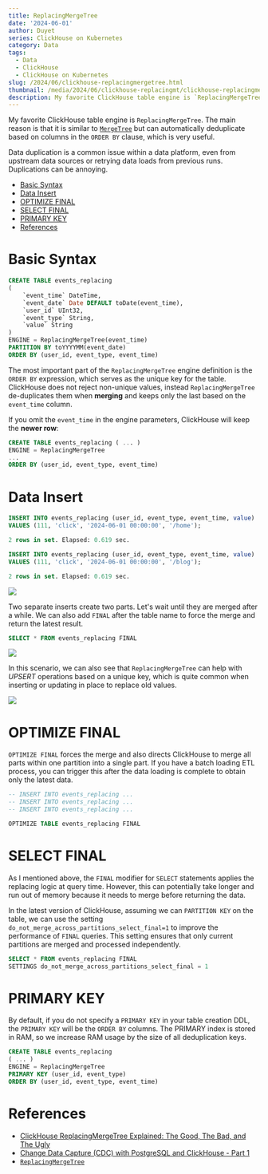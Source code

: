 ```yaml
---
title: ReplacingMergeTree
date: '2024-06-01'
author: Duyet
series: ClickHouse on Kubernetes
category: Data
tags:
  - Data
  - ClickHouse
  - ClickHouse on Kubernetes
slug: /2024/06/clickhouse-replacingmergetree.html
thumbnail: /media/2024/06/clickhouse-replacingmt/clickhouse-replacingmergetree-illustration.png
description: My favorite ClickHouse table engine is `ReplacingMergeTree`. The main reason is that it is similar to `MergeTree` but can automatically deduplicate based on columns in the `ORDER BY` clause, which is very useful.
---
```


My favorite ClickHouse table engine is `ReplacingMergeTree`. The main reason is that it is similar to [`MergeTree`](/2024/05/clickhouse-mergetree.html) but can automatically deduplicate based on columns in the `ORDER BY` clause, which is very useful.

Data duplication is a common issue within a data platform, even from upstream data sources or retrying data loads from previous runs. Duplications can be annoying.

- [Basic Syntax](#basic-syntax)
- [Data Insert](#data-insert)
- [OPTIMIZE FINAL](#optimize-final)
- [SELECT FINAL](#select-final)
- [PRIMARY KEY](#primary-key)
- [References](#references)

# Basic Syntax

```sql
CREATE TABLE events_replacing
(
    `event_time` DateTime,
    `event_date` Date DEFAULT toDate(event_time),
    `user_id` UInt32,
    `event_type` String,
    `value` String
)
ENGINE = ReplacingMergeTree(event_time)
PARTITION BY toYYYYMM(event_date)
ORDER BY (user_id, event_type, event_time)
```

The most important part of the `ReplacingMergeTree` engine definition is the `ORDER BY` expression, which serves as the unique key for the table. ClickHouse does not reject non-unique values, instead `ReplacingMergeTree` de-duplicates them when **merging** and keeps only the last based on the `event_time` column.

If you omit the `event_time` in the engine parameters, ClickHouse will keep the **newer row**:

```sql
CREATE TABLE events_replacing ( ... )
ENGINE = ReplacingMergeTree
...
ORDER BY (user_id, event_type, event_time)
```

# Data Insert

```sql
INSERT INTO events_replacing (user_id, event_type, event_time, value)
VALUES (111, 'click', '2024-06-01 00:00:00', '/home');

2 rows in set. Elapsed: 0.619 sec.

INSERT INTO events_replacing (user_id, event_type, event_time, value)
VALUES (111, 'click', '2024-06-01 00:00:00', '/blog');

2 rows in set. Elapsed: 0.619 sec.
```

![](/media/2024/06/clickhouse-replacingmt/clickhouse-replacingmergetree-select.png)

Two separate inserts create two parts. Let's wait until they are merged after a while. We can also add `FINAL` after the table name to force the merge and return the latest result.

```sql
SELECT * FROM events_replacing FINAL
```

![](/media/2024/06/clickhouse-replacingmt/clickhouse-replacingmergetree-select-final.png)

In this scenario, we can also see that `ReplacingMergeTree` can help with _UPSERT_ operations based on a unique key, which is quite common when inserting or updating in place to replace old values.

![](/media/2024/06/clickhouse-replacingmt/clickhouse-replacingmergetree-illustration.png)

# OPTIMIZE FINAL

`OPTIMIZE FINAL` forces the merge and also directs ClickHouse to merge all parts within one partition into a single part. If you have a batch loading ETL process, you can trigger this after the data loading is complete to obtain only the latest data.

```sql
-- INSERT INTO events_replacing ...
-- INSERT INTO events_replacing ...
-- INSERT INTO events_replacing ...

OPTIMIZE TABLE events_replacing FINAL
```

# SELECT FINAL

As I mentioned above, the `FINAL` modifier for `SELECT` statements applies the replacing logic at query time. However, this can potentially take longer and run out of memory because it needs to merge before returning the data.

In the latest version of ClickHouse, assuming we can `PARTITION KEY` on the table, we can use the setting `do_not_merge_across_partitions_select_final=1` to improve the performance of `FINAL` queries. This setting ensures that only current partitions are merged and processed independently.

```sql
SELECT * FROM events_replacing FINAL
SETTINGS do_not_merge_across_partitions_select_final = 1
```

# PRIMARY KEY

By default, if you do not specify a `PRIMARY KEY` in your table creation DDL, the `PRIMARY KEY` will be the `ORDER BY` columns. The PRIMARY index is stored in RAM, so we increase RAM usage by the size of all deduplication keys.

```sql
CREATE TABLE events_replacing
( ... )
ENGINE = ReplacingMergeTree
PRIMARY KEY (user_id, event_type)
ORDER BY (user_id, event_type, event_time)
```

# References

- [ClickHouse ReplacingMergeTree Explained: The Good, The Bad, and The Ugly](https://altinity.com/blog/clickhouse-replacingmergetree-explained-the-good-the-bad-and-the-ugly)
- [Change Data Capture (CDC) with PostgreSQL and ClickHouse - Part 1](https://clickhouse.com/blog/clickhouse-postgresql-change-data-capture-cdc-part-1)
- [`ReplacingMergeTree`](https://clickhouse.com/docs/en/engines/table-engines/mergetree-family/replacingmergetree)
